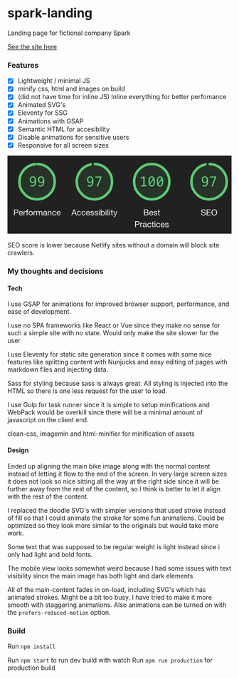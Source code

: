 # spark-landing

Landing page for fictional company Spark

[See the site here](https://nostalgic-lewin-bc81d3.netlify.app/)

### Features

- [x] Lightweight / minimal JS
- [x] minify css, html and images on build
- [x] (did not have time for inline JS) Inline everything for better perfomance
- [x] Animated SVG's
- [x] Eleventy for SSG
- [x] Animations with GSAP
- [x] Semantic HTML for accesibility
- [x] Disable animations for sensitive users
- [x] Responsive for all screen sizes

![Lighthouse scores](/lighthouse.png)

SEO score is lower because Netlify sites without a domain will block site crawlers.

### My thoughts and decisions

#### Tech

I use GSAP for animations for improved browser support, performance, and ease of development.

I use no SPA frameworks like React or Vue since they make no sense for such a simple site with no state. Would only make the site slower for the user

I use Eleventy for static site generation since it comes with some nice features like splitting content with Nunjucks and easy editing of pages with markdown files and injecting data.

Sass for styling because sass is always great. All styling is injected into the HTML so there is one less request for the user to load.

I use Gulp for task runner since it is simple to setup minifications and WebPack would be overkill since there will be a minimal amount of javascript on the client end.

clean-css, imagemin and html-minifier for minification of assets

#### Design

Ended up aligning the main bike image along with the normal content instead of letting it flow to the end of the screen. In very large screen sizes it does not look so nice sitting all the way at the right side since it will be further away from the rest of the content, so I think is better to let it align with the rest of the content.

I replaced the doodle SVG's with simpler versions that used stroke instead of fill so that I could animate the stroke for some fun animations. Could be optimized so they look more similar to the originals but would take more work.

Some text that was supposed to be regular weight is light instead since i only had light and bold fonts.

The mobile view looks somewhat weird because I had some issues with text visibility since the main image has both light and dark elements

All of the main-content fades in on-load, including SVG's which has animated strokes. Might be a bit too busy. I have tried to make it more smooth with staggering animations. Also animations can be turned on with the `prefers-reduced-motion` option.

### Build

Run `npm install`

Run `npm start` to run dev build with watch
Run `npm run production` for production build
